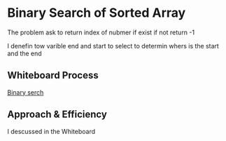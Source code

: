 # Binary Search of Sorted Array
The problem ask to return index of nubmer if exist if not return -1

I denefin tow varible end and start to select to determin whers is the start and the end 

## Whiteboard Process
[Binary serch](../images/Binary%20search.png)

## Approach & Efficiency
I descussed in  the Whiteboard